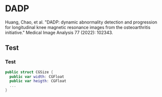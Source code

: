 # DADP
Huang, Chao, et al. "DADP: dynamic abnormality detection and progression for longitudinal knee magnetic resonance images from the osteoarthritis initiative." Medical Image Analysis 77 (2022): 102343.

## Test
### Test

```swift
public struct CGSize {
  public var width: CGFloat
  public var heigth: CGFloat
  ...
}
```

